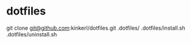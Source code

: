 dotfiles
========

git clone git@github.com:kinkerl/dotfiles.git .dotfiles/
.dotfiles/install.sh
.dotfiles/uninstall.sh
